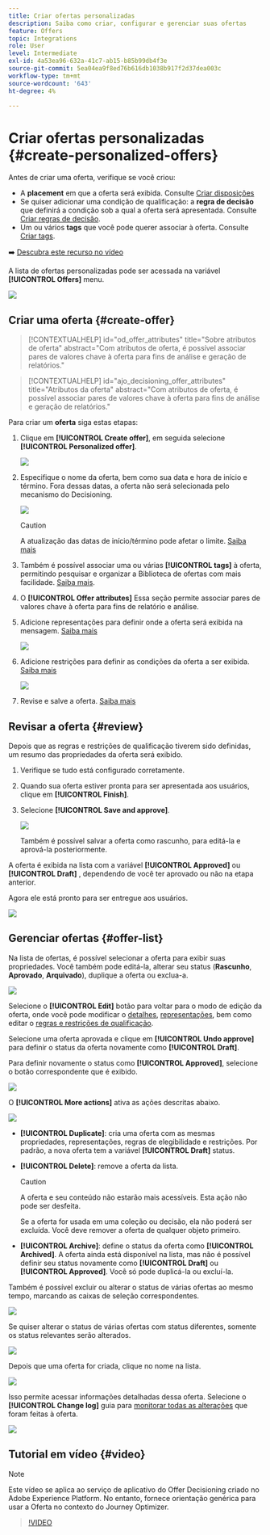 ```yaml
---
title: Criar ofertas personalizadas
description: Saiba como criar, configurar e gerenciar suas ofertas
feature: Offers
topic: Integrations
role: User
level: Intermediate
exl-id: 4a53ea96-632a-41c7-ab15-b85b99db4f3e
source-git-commit: 5ea04ea9f8ed76b616db1038b917f2d37dea003c
workflow-type: tm+mt
source-wordcount: '643'
ht-degree: 4%

---
```


# Criar ofertas personalizadas {#create-personalized-offers}

Antes de criar uma oferta, verifique se você criou:

* A **placement** em que a oferta será exibida. Consulte [Criar disposições](../offer-library/creating-placements.md)
* Se quiser adicionar uma condição de qualificação: a **regra de decisão** que definirá a condição sob a qual a oferta será apresentada. Consulte [Criar regras de decisão](../offer-library/creating-decision-rules.md).
* Um ou vários **tags** que você pode querer associar à oferta. Consulte [Criar tags](../offer-library/creating-tags.md).

➡️ [Descubra este recurso no vídeo](#video)

A lista de ofertas personalizadas pode ser acessada na variável **[!UICONTROL Offers]** menu.

![](../assets/offers_list.png)

## Criar uma oferta {#create-offer}

>[!CONTEXTUALHELP]
>id="od_offer_attributes"
>title="Sobre atributos de oferta"
>abstract="Com atributos de oferta, é possível associar pares de valores chave à oferta para fins de análise e geração de relatórios."

>[!CONTEXTUALHELP]
>id="ajo_decisioning_offer_attributes"
>title="Atributos da oferta"
>abstract="Com atributos de oferta, é possível associar pares de valores chave à oferta para fins de análise e geração de relatórios."

Para criar um **oferta** siga estas etapas:

1. Clique em **[!UICONTROL Create offer]**, em seguida selecione **[!UICONTROL Personalized offer]**.

   ![](../assets/create_offer.png)

1. Especifique o nome da oferta, bem como sua data e hora de início e término. Fora dessas datas, a oferta não será selecionada pelo mecanismo do Decisioning.

   ![](../assets/offer_details.png)

   >[!CAUTION]
   >
   >A atualização das datas de início/término pode afetar o limite. [Saiba mais](add-constraints.md#capping-change-date)

1. Também é possível associar uma ou várias **[!UICONTROL tags]** à oferta, permitindo pesquisar e organizar a Biblioteca de ofertas com mais facilidade. [Saiba mais](creating-tags.md).

1. O **[!UICONTROL Offer attributes]** Essa seção permite associar pares de valores chave à oferta para fins de relatório e análise.

1. Adicione representações para definir onde a oferta será exibida na mensagem. [Saiba mais](add-representations.md)

   ![](../assets/channel-placement.png)

1. Adicione restrições para definir as condições da oferta a ser exibida. [Saiba mais](add-constraints.md)

   ![](../assets/offer-constraints-example.png)

1. Revise e salve a oferta. [Saiba mais](#review)

## Revisar a oferta {#review}

Depois que as regras e restrições de qualificação tiverem sido definidas, um resumo das propriedades da oferta será exibido.

1. Verifique se tudo está configurado corretamente.

1. Quando sua oferta estiver pronta para ser apresentada aos usuários, clique em **[!UICONTROL Finish]**.

1. Selecione **[!UICONTROL Save and approve]**.

   ![](../assets/offer_review.png)

   Também é possível salvar a oferta como rascunho, para editá-la e aprová-la posteriormente.

A oferta é exibida na lista com a variável **[!UICONTROL Approved]** ou **[!UICONTROL Draft]** , dependendo de você ter aprovado ou não na etapa anterior.

Agora ele está pronto para ser entregue aos usuários.

![](../assets/offer_created.png)

## Gerenciar ofertas {#offer-list}

Na lista de ofertas, é possível selecionar a oferta para exibir suas propriedades. Você também pode editá-la, alterar seu status (**Rascunho**, **Aprovado**, **Arquivado**), duplique a oferta ou exclua-a.

![](../assets/offer_created.png)

Selecione o **[!UICONTROL Edit]** botão para voltar para o modo de edição da oferta, onde você pode modificar o [detalhes](#create-offer), [representações](#representations), bem como editar o [regras e restrições de qualificação](#eligibility).

Selecione uma oferta aprovada e clique em **[!UICONTROL Undo approve]** para definir o status da oferta novamente como **[!UICONTROL Draft]**.

Para definir novamente o status como **[!UICONTROL Approved]**, selecione o botão correspondente que é exibido.

![](../assets/offer_approve.png)

O **[!UICONTROL More actions]** ativa as ações descritas abaixo.

![](../assets/offer_more-actions.png)

* **[!UICONTROL Duplicate]**: cria uma oferta com as mesmas propriedades, representações, regras de elegibilidade e restrições. Por padrão, a nova oferta tem a variável **[!UICONTROL Draft]** status.
* **[!UICONTROL Delete]**: remove a oferta da lista.

   >[!CAUTION]
   >
   >A oferta e seu conteúdo não estarão mais acessíveis. Esta ação não pode ser desfeita.
   >
   >Se a oferta for usada em uma coleção ou decisão, ela não poderá ser excluída. Você deve remover a oferta de qualquer objeto primeiro.

* **[!UICONTROL Archive]**: define o status da oferta como **[!UICONTROL Archived]**. A oferta ainda está disponível na lista, mas não é possível definir seu status novamente como **[!UICONTROL Draft]** ou **[!UICONTROL Approved]**. Você só pode duplicá-la ou excluí-la.

Também é possível excluir ou alterar o status de várias ofertas ao mesmo tempo, marcando as caixas de seleção correspondentes.

![](../assets/offer_multiple-selection.png)

Se quiser alterar o status de várias ofertas com status diferentes, somente os status relevantes serão alterados.

![](../assets/offer_change-status.png)

Depois que uma oferta for criada, clique no nome na lista.

![](../assets/offer_click-name.png)

Isso permite acessar informações detalhadas dessa oferta. Selecione o **[!UICONTROL Change log]** guia para [monitorar todas as alterações](../get-started/user-interface.md#monitoring-changes) que foram feitas à oferta.

![](../assets/offer_information.png)

## Tutorial em vídeo {#video}

>[!NOTE]
>
>Este vídeo se aplica ao serviço de aplicativo do Offer Decisioning criado no Adobe Experience Platform. No entanto, fornece orientação genérica para usar a Oferta no contexto do Journey Optimizer.

>[!VIDEO](https://video.tv.adobe.com/v/329375?quality=12)
